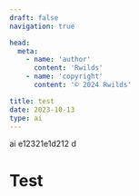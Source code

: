 ```yaml
---
draft: false
navigation: true

head:
  meta:
    - name: 'author'
      content: 'Rwilds'
    - name: 'copyright'
      content: '© 2024 Rwilds'

title: test
date: 2023-10-13
type: ai
---
```


ai e12321e1d212 d

<!--more-->

# Test
